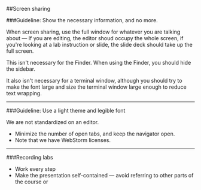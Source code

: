 ##Screen sharing

###Guideline: Show the necessary information, and no more.

When screen sharing, use the full window for whatever you are talking about &mdash; If you are editing, the editor shoud 
occupy the whole screen, if you're looking at a lab instruction or slide, the slide deck should take up the full screen.

This isn't necessary for the Finder. When using the Finder, you should hide the sidebar.

It also isn't necessary for a terminal window, although you should try to make the font large and size the terminal
window large enough to reduce text wrapping.


----



###Guideline: Use a light theme and legible font

We are not standardized on an editor.

- Minimize the number of open tabs, and keep the navigator open.
- Note that we have WebStorm licenses.



----

###Recording labs

- Work every step
- Make the presentation self-contained &mdash; avoid referring to other parts of the course or 
 
